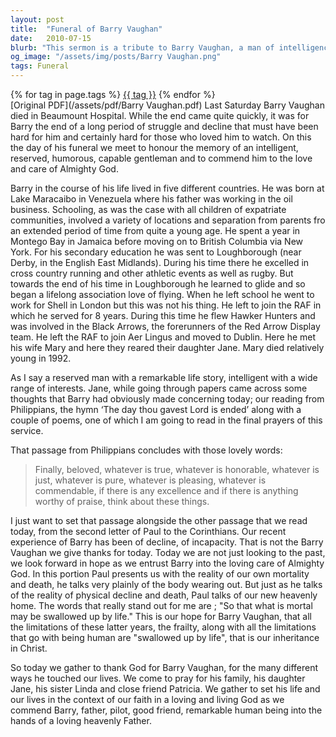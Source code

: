 ```yaml
---
layout: post
title:  "Funeral of Barry Vaughan"
date:   2010-07-15
blurb: "This sermon is a tribute to Barry Vaughan, a man of intelligence, humor, and capability. It reflects on his life journey, his love for flying, and his family. The sermon also discusses the concepts of mortality and eternal life, offering hope and comfort in the face of loss."
og_image: "/assets/img/posts/Barry Vaughan.png"
tags: Funeral
---    
```

<div class="tag-pills">
    {% for tag in page.tags %}
    <a href="{{ site.baseurl }}/tag/{{ tag | slugify }}" class="tag-pill">{{ tag }}</a>
    {% endfor %}
</div>
[Original PDF](/assets/pdf/Barry Vaughan.pdf)
Last Saturday Barry Vaughan died in Beaumount Hospital. While the end came quite quickly, it was for Barry the end of a long period of struggle and decline that must have been hard for him and certainly hard for those who loved him to watch. On this the day of his funeral we meet to honour the memory of an intelligent, reserved, humorous, capable gentleman and to commend him to the love and care of Almighty God.

Barry in the course of his life lived in five different countries. He was born at Lake Maracaibo in Venezuela where his father was working in the oil business. Schooling, as was the case with all children of expatriate communities, involved a variety of locations and separation from parents fro an extended period of time from quite a young age. He spent a year in Montego Bay in Jamaica before moving on to British Columbia via New York. For his secondary education he was sent to Loughborough (near Derby, in the English East Midlands). During his time there he excelled in cross country running and other athletic events as well as rugby. But towards the end of his time in Loughborough he learned to glide and so began a lifelong association love of flying. When he left school he went to work for Shell in London but this was not his thing. He left to join the RAF in which he served for 8 years. During this time he flew Hawker Hunters and was involved in the Black Arrows, the forerunners of the Red Arrow Display team. He left the RAF to join Aer Lingus and moved to Dublin. Here he met his wife Mary and here they reared their daughter Jane. Mary died relatively young in 1992.

As I say a reserved man with a remarkable life story, intelligent with a wide range of interests. Jane, while going through papers came across some thoughts that Barry had obviously made concerning today; our reading from Philippians, the hymn ‘The day thou gavest Lord is ended’ along with a couple of poems, one of which I am going to read in the final prayers of this service.

That passage from Philippians concludes with those lovely words:

> Finally, beloved, whatever is true, whatever is honorable, whatever is just, whatever is pure, whatever is pleasing, whatever is commendable, if there is any excellence and if there is anything worthy of praise, think about these things.

I just want to set that passage alongside the other passage that we read today, from the second letter of Paul to the Corinthians. Our recent experience of Barry has been of decline, of incapacity. That is not the Barry Vaughan we give thanks for today. Today we are not just looking to the past, we look forward in hope as we entrust Barry into the loving care of Almighty God. In this portion Paul presents us with the reality of our own mortality and death, he talks very plainly of the body wearing out. But just as he talks of the reality of physical decline and death, Paul talks of our new heavenly home. The words that really stand out for me are ; "So that what is mortal may be swallowed up by life." This is our hope for Barry Vaughan, that all the limitations of these latter years, the frailty, along with all the limitations that go with being human are "swallowed up by life", that is our inheritance in Christ.

So today we gather to thank God for Barry Vaughan, for the many different ways he touched our lives. We come to pray for his family, his daughter Jane, his sister Linda and close friend Patricia. We gather to set his life and our lives in the context of our faith in a loving and living God as we commend Barry, father, pilot, good friend, remarkable human being into the hands of a loving heavenly Father.
